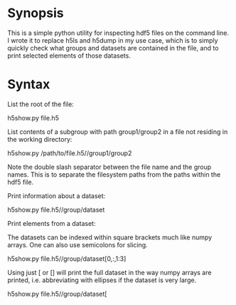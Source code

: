 # Synopsis

This is a simple python utility for inspecting hdf5 files on the
command line. I wrote it to replace h5ls and h5dump in my use case,
which is to simply quickly check what groups and datasets are
contained in the file, and to print selected elements of those
datasets.

# Syntax

List the root of the file:

h5show.py file.h5

List contents of a subgroup with path group1/group2 in a file not
residing in the working directory:

h5show.py /path/to/file.h5//group1/group2

Note the double slash separator between the file name and the group
names. This is to separate the filesystem paths from the paths within
the hdf5 file.

Print information about a dataset:

h5show.py file.h5//group/dataset

Print elements from a dataset:

The datasets can be indexed within square brackets much like numpy
arrays. One can also use semicolons for slicing.

h5show.py file.h5//group/dataset[0,:,1:3]

Using just [ or [] will print the full dataset in the way numpy arrays
are printed, i.e. abbreviating with ellipses if the dataset is very
large.

h5show.py file.h5//group/dataset[
